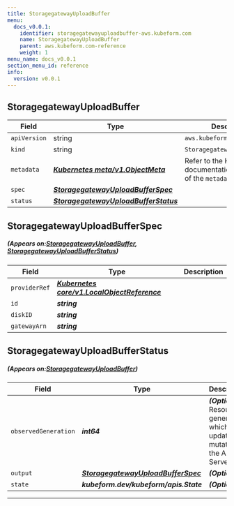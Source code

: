 ```yaml
---
title: StoragegatewayUploadBuffer
menu:
  docs_v0.0.1:
    identifier: storagegatewayuploadbuffer-aws.kubeform.com
    name: StoragegatewayUploadBuffer
    parent: aws.kubeform.com-reference
    weight: 1
menu_name: docs_v0.0.1
section_menu_id: reference
info:
  version: v0.0.1
---
```


## StoragegatewayUploadBuffer
| Field | Type | Description |
| ------ | ----- | ----------- |
| `apiVersion` | string | `aws.kubeform.com/v1alpha1` |
|    `kind` | string | `StoragegatewayUploadBuffer` |
| `metadata` | ***[Kubernetes meta/v1.ObjectMeta](https://kubernetes.io/docs/reference/generated/kubernetes-api/v1.13/#objectmeta-v1-meta)***|Refer to the Kubernetes API documentation for the fields of the `metadata` field.|
| `spec` | ***[StoragegatewayUploadBufferSpec](#StoragegatewayUploadBufferSpec)***||
| `status` | ***[StoragegatewayUploadBufferStatus](#StoragegatewayUploadBufferStatus)***||
## StoragegatewayUploadBufferSpec
##### (Appears on:[StoragegatewayUploadBuffer](#StoragegatewayUploadBuffer), [StoragegatewayUploadBufferStatus](#StoragegatewayUploadBufferStatus))
| Field | Type | Description |
| ------ | ----- | ----------- |
| `providerRef` | ***[Kubernetes core/v1.LocalObjectReference](https://kubernetes.io/docs/reference/generated/kubernetes-api/v1.13/#localobjectreference-v1-core)***||
| `id` | ***string***||
| `diskID` | ***string***||
| `gatewayArn` | ***string***||
## StoragegatewayUploadBufferStatus
##### (Appears on:[StoragegatewayUploadBuffer](#StoragegatewayUploadBuffer))
| Field | Type | Description |
| ------ | ----- | ----------- |
| `observedGeneration` | ***int64***| ***(Optional)*** Resource generation, which is updated on mutation by the API Server.|
| `output` | ***[StoragegatewayUploadBufferSpec](#StoragegatewayUploadBufferSpec)***| ***(Optional)*** |
| `state` | ***kubeform.dev/kubeform/apis.State***| ***(Optional)*** |
---

